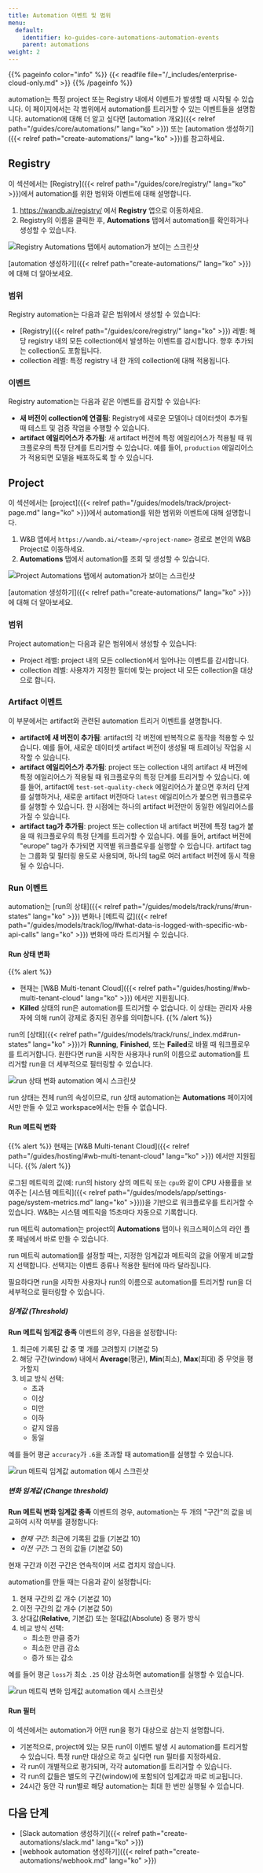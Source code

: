 ```yaml
---
title: Automation 이벤트 및 범위
menu:
  default:
    identifier: ko-guides-core-automations-automation-events
    parent: automations
weight: 2
---
```


{{% pageinfo color="info" %}}
{{< readfile file="/_includes/enterprise-cloud-only.md" >}}
{{% /pageinfo %}}

automation는 특정 project 또는 Registry 내에서 이벤트가 발생할 때 시작될 수 있습니다. 이 페이지에서는 각 범위에서 automation를 트리거할 수 있는 이벤트들을 설명합니다. automation에 대해 더 알고 싶다면 [automation 개요]({{< relref path="/guides/core/automations/" lang="ko" >}}) 또는 [automation 생성하기]({{< relref path="create-automations/" lang="ko" >}})를 참고하세요.

## Registry
이 섹션에서는 [Registry]({{< relref path="/guides/core/registry/" lang="ko" >}})에서 automation를 위한 범위와 이벤트에 대해 설명합니다.

1. https://wandb.ai/registry/ 에서 **Registry** 앱으로 이동하세요.
1. Registry의 이름을 클릭한 후, **Automations** 탭에서 automation를 확인하거나 생성할 수 있습니다.

![Registry Automations 탭에서 automation가 보이는 스크린샷](/images/automations/registry_automations_tab.png)

[automation 생성하기]({{< relref path="create-automations/" lang="ko" >}})에 대해 더 알아보세요.

### 범위
Registry automation는 다음과 같은 범위에서 생성할 수 있습니다:
- [Registry]({{< relref path="/guides/core/registry/" lang="ko" >}}) 레벨: 해당 registry 내의 모든 collection에서 발생하는 이벤트를 감시합니다. 향후 추가되는 collection도 포함됩니다.
- collection 레벨: 특정 registry 내 한 개의 collection에 대해 적용됩니다.

### 이벤트
Registry automation는 다음과 같은 이벤트를 감지할 수 있습니다:
- **새 버전이 collection에 연결됨**: Registry에 새로운 모델이나 데이터셋이 추가될 때 테스트 및 검증 작업을 수행할 수 있습니다.
- **artifact 에일리어스가 추가됨**: 새 artifact 버전에 특정 에일리어스가 적용될 때 워크플로우의 특정 단계를 트리거할 수 있습니다. 예를 들어, `production` 에일리어스가 적용되면 모델을 배포하도록 할 수 있습니다.

## Project
이 섹션에서는 [project]({{< relref path="/guides/models/track/project-page.md" lang="ko" >}})에서 automation를 위한 범위와 이벤트에 대해 설명합니다.

1. W&B 앱에서 `https://wandb.ai/<team>/<project-name>` 경로로 본인의 W&B Project로 이동하세요.
1. **Automations** 탭에서 automation를 조회 및 생성할 수 있습니다.

![Project Automations 탭에서 automation가 보이는 스크린샷](/images/automations/project_automations_tab.png)

[automation 생성하기]({{< relref path="create-automations/" lang="ko" >}})에 대해 더 알아보세요.

### 범위
Project automation는 다음과 같은 범위에서 생성할 수 있습니다:
- Project 레벨: project 내의 모든 collection에서 일어나는 이벤트를 감시합니다.
- collection 레벨: 사용자가 지정한 필터에 맞는 project 내 모든 collection을 대상으로 합니다.

### Artifact 이벤트
이 부분에서는 artifact와 관련된 automation 트리거 이벤트를 설명합니다.

- **artifact에 새 버전이 추가됨**: artifact의 각 버전에 반복적으로 동작을 적용할 수 있습니다. 예를 들어, 새로운 데이터셋 artifact 버전이 생성될 때 트레이닝 작업을 시작할 수 있습니다.
- **artifact 에일리어스가 추가됨**: project 또는 collection 내의 artifact 새 버전에 특정 에일리어스가 적용될 때 워크플로우의 특정 단계를 트리거할 수 있습니다. 예를 들어, artifact에 `test-set-quality-check` 에일리어스가 붙으면 후처리 단계를 실행하거나, 새로운 artifact 버전마다 `latest` 에일리어스가 붙으면 워크플로우를 실행할 수 있습니다. 한 시점에는 하나의 artifact 버전만이 동일한 에일리어스를 가질 수 있습니다.
- **artifact tag가 추가됨**: project 또는 collection 내 artifact 버전에 특정 tag가 붙을 때 워크플로우의 특정 단계를 트리거할 수 있습니다. 예를 들어, artifact 버전에 "europe" tag가 추가되면 지역별 워크플로우를 실행할 수 있습니다. artifact tag는 그룹화 및 필터링 용도로 사용되며, 하나의 tag로 여러 artifact 버전에 동시 적용될 수 있습니다.

### Run 이벤트
automation는 [run의 상태]({{< relref path="/guides/models/track/runs/#run-states" lang="ko" >}}) 변화나 [메트릭 값]({{< relref path="/guides/models/track/log/#what-data-is-logged-with-specific-wb-api-calls" lang="ko" >}}) 변화에 따라 트리거될 수 있습니다.

#### Run 상태 변화
{{% alert %}}
- 현재는 [W&B Multi-tenant Cloud]({{< relref path="/guides/hosting/#wb-multi-tenant-cloud" lang="ko" >}}) 에서만 지원됩니다.
- **Killed** 상태의 run은 automation를 트리거할 수 없습니다. 이 상태는 관리자 사용자에 의해 run이 강제로 중지된 경우를 의미합니다.
{{% /alert %}}

run의 [상태]({{< relref path="/guides/models/track/runs/_index.md#run-states" lang="ko" >}})가 **Running**, **Finished**, 또는 **Failed**로 바뀔 때 워크플로우를 트리거합니다. 원한다면 run을 시작한 사용자나 run의 이름으로 automation를 트리거할 run을 더 세부적으로 필터링할 수 있습니다.

![run 상태 변화 automation 예시 스크린샷](/images/automations/run_status_change.png)

run 상태는 전체 run의 속성이므로, run 상태 automation는 **Automations** 페이지에서만 만들 수 있고 workspace에서는 만들 수 없습니다.

#### Run 메트릭 변화
{{% alert %}}
현재는 [W&B Multi-tenant Cloud]({{< relref path="/guides/hosting/#wb-multi-tenant-cloud" lang="ko" >}}) 에서만 지원됩니다.
{{% /alert %}}

로그된 메트릭의 값(예: run의 history 상의 메트릭 또는 `cpu`와 같이 CPU 사용률을 보여주는 [시스템 메트릭]({{< relref path="/guides/models/app/settings-page/system-metrics.md" lang="ko" >}}))을 기반으로 워크플로우를 트리거할 수 있습니다. W&B는 시스템 메트릭을 15초마다 자동으로 기록합니다.

run 메트릭 automation는 project의 **Automations** 탭이나 워크스페이스의 라인 플롯 패널에서 바로 만들 수 있습니다.

run 메트릭 automation를 설정할 때는, 지정한 임계값과 메트릭의 값을 어떻게 비교할지 선택합니다. 선택지는 이벤트 종류나 적용한 필터에 따라 달라집니다.

필요하다면 run을 시작한 사용자나 run의 이름으로 automation를 트리거할 run을 더 세부적으로 필터링할 수 있습니다.

##### 임계값 (Threshold)
**Run 메트릭 임계값 충족** 이벤트의 경우, 다음을 설정합니다:
1. 최근에 기록된 값 중 몇 개를 고려할지 (기본값 5)
1. 해당 구간(window) 내에서 **Average**(평균), **Min**(최소), **Max**(최대) 중 무엇을 평가할지
1. 비교 방식 선택:
      - 초과
      - 이상
      - 미만
      - 이하
      - 같지 않음
      - 동일

예를 들어 평균 `accuracy`가 `.6`을 초과할 때 automation를 실행할 수 있습니다.

![run 메트릭 임계값 automation 예시 스크린샷](/images/automations/run_metrics_threshold_automation.png)

##### 변화 임계값 (Change threshold)
**Run 메트릭 변화 임계값 충족** 이벤트의 경우, automation는 두 개의 "구간"의 값을 비교하여 시작 여부를 결정합니다:

- _현재 구간_: 최근에 기록된 값들 (기본값 10)
- _이전 구간_: 그 전의 값들 (기본값 50)

현재 구간과 이전 구간은 연속적이며 서로 겹치지 않습니다.

automation를 만들 때는 다음과 같이 설정합니다:
1. 현재 구간의 값 개수 (기본값 10)
1. 이전 구간의 값 개수 (기본값 50)
1. 상대값(**Relative**, 기본값) 또는 절대값(Absolute) 중 평가 방식
1. 비교 방식 선택:
      - 최소한 만큼 증가
      - 최소한 만큼 감소
      - 증가 또는 감소

예를 들어 평균 `loss`가 최소 `.25` 이상 감소하면 automation를 실행할 수 있습니다.

![run 메트릭 변화 임계값 automation 예시 스크린샷](/images/automations/run_metrics_change_threshold_automation.png)

#### Run 필터
이 섹션에서는 automation가 어떤 run을 평가 대상으로 삼는지 설명합니다.

- 기본적으로, project에 있는 모든 run이 이벤트 발생 시 automation를 트리거할 수 있습니다. 특정 run만 대상으로 하고 싶다면 run 필터를 지정하세요.
- 각 run이 개별적으로 평가되며, 각각 automation를 트리거할 수 있습니다.
- 각 run의 값들은 별도의 구간(window)에 포함되어 임계값과 따로 비교됩니다.
- 24시간 동안 각 run별로 해당 automation는 최대 한 번만 실행될 수 있습니다.

## 다음 단계
- [Slack automation 생성하기]({{< relref path="create-automations/slack.md" lang="ko" >}})
- [webhook automation 생성하기]({{< relref path="create-automations/webhook.md" lang="ko" >}})